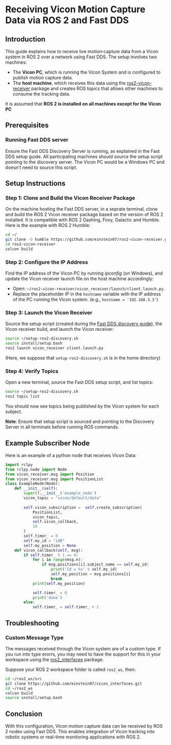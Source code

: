 # Receiving Vicon Motion Capture Data via ROS 2 and Fast DDS

## Introduction
This guide explains how to receive live motion‑capture data from a Vicon system in ROS 2 over a network using Fast DDS. The setup involves two machines:

- The <strong>Vicon PC</strong>, which is running the Vicon System and is configured to publish motion capture data.</li>
- The <strong>host machine</strong>, which receives this data using the [ros2-vicon-receiver](https://github.com/einstein07/ros2-vicon-receiver) package and creates ROS topics that allows other machines to consume the tracking data.

It is assumed that **ROS 2 is installed on all machines except for the Vicon PC**

## Prerequisites

### Running Fast DDS server
Ensure the Fast DDS Discovery Server is running, as explained in the Fast DDS setup guide. All participating machines should source the setup script pointing to the discovery server. The Vicon PC would be a Windows PC and doesn't need to source this script.

## Setup Instructions

### Step 1: Clone and Build the Vicon Receiver Package
On the machine hosting the Fast DDS server, in a seprate terminal, clone and build the ROS 2 Vicon receiver package based on the version of ROS 2 installed. It is compatible with ROS 2 Dashing, Foxy, Galactic and Humble. Here is the example with ROS 2 Humble:
```bash
cd ~/
git clone -b humble https://github.com/einstein07/ros2-vicon-receiver.git
cd ros2-vicon-receiver
colcon build
```

### Step 2: Configure the IP Address
Find the IP address of the Vicon PC by running <em>ipconfig</em> (on Windows), and update the Vicon receiver launch file on the host machine accordingly:

- Open: `~/ros2-vicon-receiver/vicon_receiver/launch/client.launch.py`.
- Replace the placeholder IP in the `hostname` variable with the IP address of the PC running the Vicon system. (e.g., `hostname = '192.168.3.3'`)


### Step 3: Launch the Vicon Receiver
Source the setup script (created during the [Fast DDS discovery guide](/fast-dds-guide.md)), the Vicon receiver build, and launch the Vicon receiver:
```bash
source ~/setup-ros2-discovery.sh
source install/setup.bash
ros2 launch vicon_receiver client.launch.py
```
(Here, we suppose that `setup-ros2-discovery.sh` is in the home directory)

### Step 4: Verify Topics
Open a new terminal, source the Fast DDS setup script, and list topics:
```bash
source ~/setup-ros2-discovery.sh
ros2 topic list
```
You should now see topics being published by the Vicon system for each subject.

**Note**: Ensure that setup script is sourced and pointing to the Discovery Server in all terminals before running ROS commands.

## Example Subscriber Node

Here is an example of a python node that receives Vicon Data:
```python
import rclpy
from rclpy.node import Node
from vicon_receiver.msg import Position
from vicon_receiver.msg import PositionList
class ExampleNode(Node):
    def __init__(self):
        super().__init__('example_node')
        vicon_topic = "vicon/default/data"
        
        self.vicon_subscription =  self.create_subscription(
            PositionList,
            vicon_topic,
            self.vicon_callback,
            10
        )
        self.timer_ = 0
        self.my_id = "id0"
        self.my_position = None
    def vicon_callback(self, msg):
        if self.timer_ % 1 == 0:
            for i in range(msg.n):
                if msg.positions[i].subject_name == self.my_id:
                    print('Id = %s' % self.my_id)
                    self.my_position = msg.positions[i]
                    break
            print(self.my_position)

            self.timer_ = 0
            print('done')
        else:
            self.timer_ = self.timer_ + 1

```

## Troubleshooting

### Custom Message Type
The messages received through the Vicon system are of a custom type. If you run into type erorrs, you may need to have the support for this in your workspace using the [ros2_interfaces](https://github.com/einstein07/vicon_interfaces) package.

Suppose your ROS 2 workspace folder is called `ros2_ws`, then:

```bash
cd ~/ros2_ws/src
git clone https://github.com/einstein07/vicon_interfaces.git
cd ~/ros2_ws
colcon build
source install/setup.bash
```

## Conclusion
With this configuration, Vicon motion capture data can be received by ROS 2 nodes using Fast DDS. This enables integration of Vicon tracking into robotic systems or real-time monitoring applications with ROS 2.